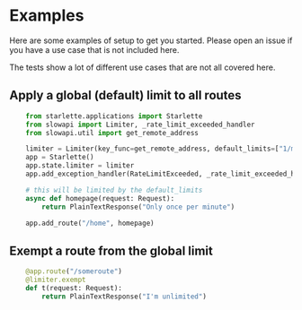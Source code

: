 # Examples

Here are some examples of setup to get you started. Please open an issue if you have a use case that is not included here.

The tests show a lot of different use cases that are not all covered here.

## Apply a global (default) limit to all routes

```python
    from starlette.applications import Starlette
    from slowapi import Limiter, _rate_limit_exceeded_handler
    from slowapi.util import get_remote_address

    limiter = Limiter(key_func=get_remote_address, default_limits=["1/minute"])
    app = Starlette()
    app.state.limiter = limiter
    app.add_exception_handler(RateLimitExceeded, _rate_limit_exceeded_handler)

    # this will be limited by the default_limits
    async def homepage(request: Request):
        return PlainTextResponse("Only once per minute")

    app.add_route("/home", homepage)
```

## Exempt a route from the global limit

```python
    @app.route("/someroute")
    @limiter.exempt
    def t(request: Request):
        return PlainTextResponse("I'm unlimited")
```
